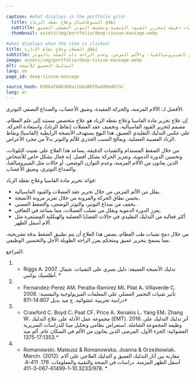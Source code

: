 ```yaml
---

caption: #what displays in the portfolio grid:
  title: إطلاق الميوفاشيال وعلاج نقطة الزناد
  subtitle: تقنيات دقيقة لتحرير القيود الليفية وتخفيف التوتر العضلي العميق.
  thumbnail: assets/img/portfolio/deep-tissue-massage.webp
  
#what displays when the item is clicked:
title: إطلاق العضلات وعلاج نقاط الإثارة
subtitle: تقنية متخصصة مصممة لتحرير الأنسجة الضامة الضيقة والعقد العضلية، مما يعيد الحركة ويقلل من الألم. هذا العلاج فعال بشكل خاص للحالات مثل الفيبروميالجيا، والألم المزمن، وعدم الراحة ذات الصلة بالتوتر.
image: assets/img/portfolio/deep-tissue-massage.webp
alt: التدليك العميق للأنسجة
lang: en
page_id: deep-tissue-massage

source_hash: 030baf406369a11bba00f8add9edbf3c
lang: ar
---
```

الأفضل لـ: الآلام المزمنة، والحركة المقيدة، وضيق الأعصاب، والصداع النصفي التوتري.

إن علاج تحرير مادة الفاسيا وعلاج نقطة الزناد هو علاج متخصص مستند إلى علم العظام، مصمم لتحرير القيود الفاسيالية، وتخفيف عقد العضلات (نقاط الزناد)، واستعادة الحركة. على عكس التدليك التقليدي العميق، هذا النهج يستهدف الأنسجة الرابطية (الفاسيا) ونقاط الزناد العصبية العضلية، ويعالج السبب الجذري للألم والتوتر بدلاً من مجرد الأعراض.

من خلال الضغط المستدام والتقنيات الدقيقة، يساعد هذا العلاج على تفتيت التلوثات، وتحسين الدورة الدموية، وتعزيز الحركة بشكل أفضل. إنه فعال بشكل خاص للأشخاص الذين يعانون من الآلام المزمنة، وعدم التوازن الوضعي، أو حالات مثل الفيبروميالغيا، والصداع التوتري، وضيق الأعصاب.

فوائد تحرير مادة الفاسيا وعلاج نقطة الزناد:
- يقلل من الألم المزمن من خلال تحرير عقد العضلات والقيود الفاسيالية.
- يحسن نطاق الحركة والمرونة من خلال تعزيز مرونة الأنسجة.
- يخفف من صداع التوتير، والتوتر الوضعي، والضغط العصبي.
- يعزز الدورة الدموية ويقلل من تصلب العضلات، مما يساعد في التعافي.
- أكثر فعالية من التدليك التقليدي في حالات القضايا العضلية والهيكلية المستمرة مثل آلام أسفل الظهر.

من خلال دمج تقنيات طب العظام، يضمن هذا العلاج أن يتم تطبيق الضغط بدقة تشريحية، مما يسمح بتحرير عميق ومتحكم يعزز الراحة الطويلة الأجل والتحسين الوظيفي.

المراجع:
1. * Riggs A. 2007. تدليك الأنسجة العميقة: دليل بصري على التقنيات.
   شمال أطلسيك بوكس. *
2. * Fernandez-Perez AM، Peralta-Ramirez MI، Pilat A، 
   Villaverde C. 2008. تأثير تقنيات التحفيز العضلي على 
   المعلمات الفيزيولوجية والنفسية: دراسة تجريبية عشوائية. 
   ج ميد بديل 14:807-811*
3. * Crawford C، Boyd C، Paat CF، Price A، Xenakis L، Yang EM، Zhang W، 
   مجموعة عمل الأدلة على علاج التدليك (EMT). 2016. 
   أثر تدليك التدليك على وظيفة المجموعة الشاملة.
   استعراض نظامي وتحليل ميتا للدراسات السريرية العشوائية:
   الجزء الأول، المرضى الذين يعانون من الألم في السكان
   عام. ألم ميد 17:1353-1375.*
4. * Romanowski، Mateusz & Romanowska، Joanna & Grześkowiak، Marcin.
   (2012). مقارنة بين أثار التدليك العميق و
   التدليك العلاجي على آلام أسفل الظهر المزمنة. دراسات في الصحة
   والتقنية والمعلومات. 176. 411-4.
   10.3233/978-1-61499-067-3-411. *